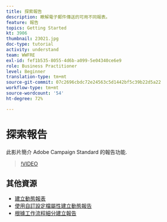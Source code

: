 ```yaml
---
title: 探索報告
description: 瞭解電子郵件傳送的可用不同報表。
feature: 報告
topics: Getting Started
kt: 3906
thumbnail: 23021.jpg
doc-type: tutorial
activity: understand
team: WWFRE
exl-id: fef1b535-8055-4d6b-a099-5e04340ce6e9
role: Business Practitioner
level: Beginner
translation-type: tm+mt
source-git-commit: 07c2696cbdc72e24563c5d1442bf5c39b22d5a22
workflow-type: tm+mt
source-wordcount: '54'
ht-degree: 72%

---
```


# 探索報告

此影片簡介 Adobe Campaign Standard 的報告功能.

>[!VIDEO](https://video.tv.adobe.com/v/23021?quality=12)

## 其他資源

* [建立動態報表](/help/reporting/creating-a-dynamic-report.md)
* [使用自訂設定檔屬性建立動態報告](/help/reporting/custom-profile-attributes-dynamic-reports.md)
* [根據工作流程細分建立報告](/help/reporting/report-on-workflow-segments.md)

